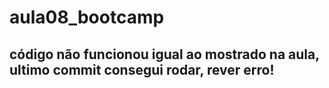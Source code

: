 # aula08_bootcamp

## código não funcionou igual ao mostrado na aula, ultimo commit  consegui rodar, rever erro!